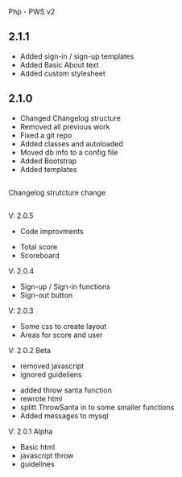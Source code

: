 Php - PWS v2

## 2.1.1
* Added sign-in / sign-up templates
* Added Basic About text
* Added custom stylesheet

## 2.1.0
* Changed Changelog structure
* Removed all previous work
* Fixed a git repo
* Added classes and autoloaded
* Moved db info to a config file
* Added Bootstrap
* Added templates

##
Changelog strutcture change
##

V: 2.0.5
* Code improvments
+ Total score
+ Scoreboard

V: 2.0.4
+ Sign-up / Sign-in functions
+ Sign-out button

V: 2.0.3
+ Some css to create layout
+ Areas for score and user

V: 2.0.2 Beta
- removed javascript
- ignored guideliens
+ added throw santa function
+ rewrote html
+ splitt ThrowSanta in to some smaller functions
+ Added messages to mysql

V: 2.0.1 Alpha
+ Basic html
+ javascript throw
+ guidelines
